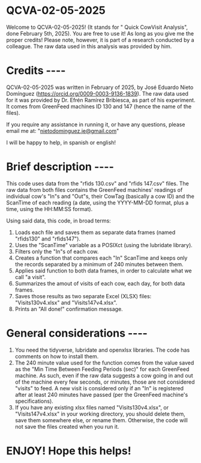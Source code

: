 # QCVA-02-05-2025
Welcome to QCVA-02-05-2025! (It stands for " Quick CowVisit Analysis", done February 5th, 2025). You are free to use it! As long as you give me the proper credits! Please note, however, it is part of a research conducted by a colleague. The raw data used in this analysis was provided by him.

# Credits ----

QCVA-02-05-2025 was written in February of 2025, by José Eduardo Nieto Domínguez (https://orcid.org/0009-0003-9136-1839).
The raw data used for it was provided by Dr. Efrén Ramírez Bribiesca, as part of his experiment. It comes from GreenFeed machines ID 130 and 147 (hence the name of the files).

If you require any assistance in running it, or have any questions, please email me at: "nietodominguez.je@gmail.com"

I will be happy to help, in spanish or english!

# Brief description ----

This code uses data from the "rfids 130.csv" and "rfids 147.csv" files. The raw data from both files contains the GreenFeed machines' readings of individual cow's "In"s and "Out"s, their CowTag (basically a cow ID) and the ScanTime of each reading (a date, using the YYYY-MM-DD format, plus a time, using the HH:MM:SS format).

Using said data, this code, in broad terms:
1. Loads each file and saves them as separate data frames (named "rfids130" and "rfids147").
2. Uses the "ScanTime" variable as a POSIXct (using the lubridate library).
3. Filters only the "In"s of each cow.
4. Creates a function that compares each "In" ScanTime and keeps only the records separated by a minimum of 240 minutes between them.
5. Applies said function to both data frames, in order to calculate what we call "a visit".
6. Summarizes the amout of visits of each cow, each day, for both data frames.
7. Saves those results as two separate Excel (XLSX) files: "Visits130v4.xlsx" and "Visits147v4.xlsx".
8. Prints an "All done!" confirmation message.

# General considerations ----

1. You need the tidyverse, lubridate and openxlsx libraries. The code has comments on how to install them.
2. The 240 minute value used for the function comes from the value saved as the "Min Time Between Feeding Periods (sec)" for each GreenFeed machine. As such, even if the raw data suggests a cow going in and out of the machine every few seconds, or minutes, those are not considered "visits" to feed. A new visit is considered only if an "In" is registered after at least 240 minutes have passed (per the GreenFeed machine's specifications).
3. If you have any existing  xlsx files named "Visits130v4.xlsx", or "Visits147v4.xlsx" in your working directory, you should delete them, save them somewhere else, or rename them. Otherwise, the code will not save the files created when you run it.

# ENJOY! Hope this helps!
